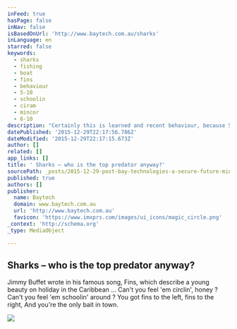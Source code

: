 ```yaml
---
inFeed: true
hasPage: false
inNav: false
isBasedOnUrl: 'http://www.baytech.com.au/sharks'
inLanguage: en
starred: false
keywords:
  - sharks
  - fishing
  - boat
  - fins
  - behaviour
  - 5-10
  - schoolin
  - ciram
  - mincor
  - 6-10
description: "Certainly this is learned and recent behaviour, because 5-10 years ago, the number of ferocity of these sharks was less evident. At each boat stop and 5 to 10 minutes after each move (of about a nautical mile), the same 'apparent; sharks were back under the mother boat - sometimes a dozen of the biggest bull whalers I have seen - 6-10- feet long."
datePublished: '2015-12-29T22:17:56.786Z'
dateModified: '2015-12-29T22:17:15.673Z'
author: []
related: []
app_links: []
title: ' Sharks – who is the top predator anyway?'
sourcePath: _posts/2015-12-29-post-bay-technologies-a-secure-future-mincor-ciram.md
published: true
authors: []
publisher:
  name: Baytech
  domain: www.baytech.com.au
  url: 'http://www.baytech.com.au'
  favicon: 'https://www.imxprs.com/images/ui_icons/magic_circle.png'
_context: 'http://schema.org'
_type: MediaObject

---
```

<article style=""><h1> Sharks – who is the top predator anyway?</h1><p>Jimmy Buffet wrote in his famous song, Fins, which describe a young beauty on holiday in the Caribbean … Can't you feel 'em circlin', honey ? Can't you feel 'em schoolin' around ? You got fins to the left, fins to the right,  And you're the only bait in town.</p><img src="https://s3-us-west-2.amazonaws.com/the-grid-img/p/0b611173cc4613010bd140bbef8f30510a924c30.jpg" /></article>